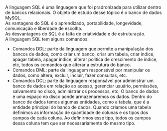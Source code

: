 A linguagem SQL é uma linguagem que foi pradronizada para utilizar dentro de bancos relacionais. O objeto de estudo desse tópico é o banco de dados MySQL.<br>
As vantagens do SQL é o aprendizado, portabilidade, longevidade, comunicação e liberdade de escolha.<br>
As desvantagens do SQL é a falta de criatividade e de estruturação.<br>
A linguagem SQL tem alguns comandos:
- Comandos DDL: parte da linguagem que permite a manipulação dos bancos de dados, como criar um banco, criar um tabela, criar indice, apagar tabela, apagar indice, alterar politica de crescimento de indice, etc, todos os comandos que alterar a estrutura do banco.
- Comandos DML: parte da linguagem responsável por manipular os dados, como altera, excluir, incluir, fazer consultas, etc.
- Comandos DCL: parte da linguagem responsável por administrar um banco de dados em relação ao acesso, gerenciar usuário, permissões, salvamento no disco, administrar os processos, etc;
O banco de dados é uma espaço no disco aonde armazenaremos os dados. Dentro do banco de dados temos algumas entidades, como a tabela, que é a entidade principal do banco de dados. Quando criamos uma tabela definimos as informação de quantidade de colunas e os tipos dos campos de cada coluna. Ao definirmos esse tipo, todos os campos dessa coluna tem que ser necessariamente do mesmo tipo.<br>